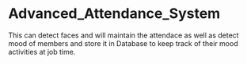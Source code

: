 # Advanced_Attendance_System

This can detect faces and will maintain the attendace as well as detect mood of members and store it in Database to keep track of their mood activities at job time.
